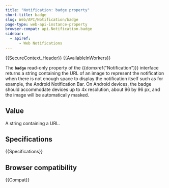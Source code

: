 ```yaml
---
title: "Notification: badge property"
short-title: badge
slug: Web/API/Notification/badge
page-type: web-api-instance-property
browser-compat: api.Notification.badge
sidebar:
  - apiref:
      - Web Notifications
---
```


{{SecureContext_Header}} {{AvailableInWorkers}}

The **`badge`** read-only property of the {{domxref("Notification")}} interface returns a string containing the URL of an image to represent the notification when there is not enough space to display the notification itself such as for example, the Android Notification Bar. On Android devices, the badge should accommodate devices up to 4x resolution, about 96 by 96 px, and the image will be automatically masked.

## Value

A string containing a URL.

## Specifications

{{Specifications}}

## Browser compatibility

{{Compat}}
